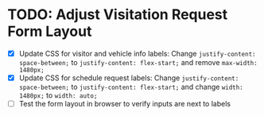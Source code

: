 # TODO: Adjust Visitation Request Form Layout

- [x] Update CSS for visitor and vehicle info labels: Change `justify-content: space-between;` to `justify-content: flex-start;` and remove `max-width: 1480px;`
- [x] Update CSS for schedule request labels: Change `justify-content: space-between;` to `justify-content: flex-start;` and change `width: 1480px;` to `width: auto;`
- [ ] Test the form layout in browser to verify inputs are next to labels
